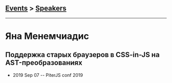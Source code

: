 ## [Events](../README.md) > [Speakers](../speakers.md)
---

# Яна Менемчиадис

## Поддержка старых браузеров в CSS-in-JS на AST-преобразованиях
- 2019 Sep 07 -- PiterJS conf 2019    
